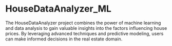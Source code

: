 # HouseDataAnalyzer_ML
The HouseDataAnalyzer project combines the power of machine learning and data analysis to gain valuable insights into the factors influencing house prices. By leveraging advanced techniques and predictive modeling, users can make informed decisions in the real estate domain.
